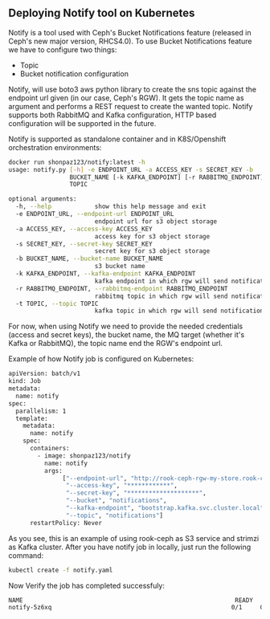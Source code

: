 ## Deploying Notify tool on Kubernetes 

Notify is a tool used with Ceph's Bucket Notifications feature (released in Ceph's new major version, RHCS4.0). To use Bucket 
Notifications feature we have to configure two things: 
* Topic 
* Bucket notification configuration 

Notify, will use boto3 aws python library to create the sns topic against the endpoint url given (in our case, Ceph's RGW). It 
gets the topic name as argument and performs a REST request to create the wanted topic. Notify supports both RabbitMQ and Kafka
configuration, HTTP based configuration will be supported in the future. 

Notify is supported as standalone container and in K8S/Openshift orchestration environments: 

```bash 
docker run shonpaz123/notify:latest -h
usage: notify.py [-h] -e ENDPOINT_URL -a ACCESS_KEY -s SECRET_KEY -b
                 BUCKET_NAME [-k KAFKA_ENDPOINT] [-r RABBITMQ_ENDPOINT] -t
                 TOPIC

optional arguments:
  -h, --help            show this help message and exit
  -e ENDPOINT_URL, --endpoint-url ENDPOINT_URL
                        endpoint url for s3 object storage
  -a ACCESS_KEY, --access-key ACCESS_KEY
                        access key for s3 object storage
  -s SECRET_KEY, --secret-key SECRET_KEY
                        secret key for s3 object storage
  -b BUCKET_NAME, --bucket-name BUCKET_NAME
                        s3 bucket name
  -k KAFKA_ENDPOINT, --kafka-endpoint KAFKA_ENDPOINT
                        kafka endpoint in which rgw will send notifications to
  -r RABBITMQ_ENDPOINT, --rabbitmq-endpoint RABBITMQ_ENDPOINT
                        rabbitmq topic in which rgw will send notifications to
  -t TOPIC, --topic TOPIC
                        kafka topic in which rgw will send notifications to
```

For now, when using Notify we need to provide the needed credentials (access and secret keys), the bucket name, the MQ target (whether it's Kafka or RabbitMQ), 
the topic name end the RGW's endpoint url. 

Example of how Notify job is configured on Kubernetes: 

```bash 
apiVersion: batch/v1
kind: Job
metadata:
  name: notify
spec:
  parallelism: 1
  template:
    metadata: 
      name: notify
    spec: 
      containers:
        - image: shonpaz123/notify
          name: notify
          args:
               ["--endpoint-url", "http://rook-ceph-rgw-my-store.rook-ceph.svc.cluster.local",
                "--access-key", "************", 
                "--secret-key", "********************",
                "--bucket", "notifications",
                "--kafka-endpoint", "bootstrap.kafka.svc.cluster.local", 
                "--topic", "notifications"]
      restartPolicy: Never
```
As you see, this is an example of using rook-ceph as S3 service and strimzi as Kafka cluster. 
After you have notify job in locally, just run the following command: 

```bash 
kubectl create -f notify.yaml
``` 
Now Verify the job has completed successfuly: 

```bash 
NAME                                                           READY   STATUS      RESTARTS   AGE
notify-5z6xq                                                  0/1     Completed   0          2m
``` 
